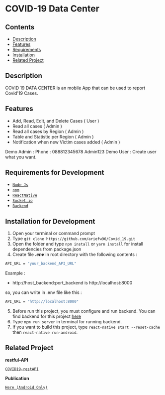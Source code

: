# COVID-19 Data Center

## Contents

- [Description](#description)
- [Features](#features)
- [Requirements](#requirements-for-development)
- [Installation](#installation-for-development)
- [Related Project](#related-project)

## Description

COVID 19 DATA CENTER is an mobile App that can be used to report Covid'19 Cases.

## Features

- Add, Read, Edit, and Delete Cases ( User )
- Read all cases ( Admin )
- Read all cases by Region ( Admin )
- Table and Statistic per Region ( Admin )
- Notification when new Victim cases added ( Admin )

Demo Admin : 
Phone : 088812345678
Admin123
Demo User : 
Create user what you want.

## Requirements for Development

- [`Node Js`](https://nodejs.org/en/)
- [`npm`](https://www.npmjs.com/get-npm)
- [`ReactNative`](https://reactnative.dev/)
- [`Socket.io`](https://socket.io/)
- [`Backend`](https://github.com/ariefw96/firebase_covid)


## Installation for Development

1. Open your terminal or command prompt
2. Type `git clone https://github.com/ariefw96/Covid_19.git`
3. Open the folder and type `npm install` or `yarn install` for install dependencies from package.json
4. Create file **_.env_** in root directory with the following contents :

```bash
API_URL = "your_backend_API_URL"
```

Example :

- http://host_backend:port_backend is http://localhost:8000

so, you can write in .env file like this :

```bash
API_URL = "http://localhost:8000"
```

5. Before run this project, you must configure and run backend. You can find backend for this project [here](https://github.com/ariefw96/firebase_covid)
6. Type `npm run server` in terminal for running backend.
7. If you want to build this project, type `react-native start --reset-cache` then `react-native run-android`.

## Related Project

**restful-API**

[`COVID19-restAPI`](https://github.com/ariefw96/firebase_covid)

**Publication**

[`Here (Android Only)`](https://drive.google.com/drive/u/0/folders/1sPudkkBfE2QGUQwirk0U4YxK5RS7HkQp)



